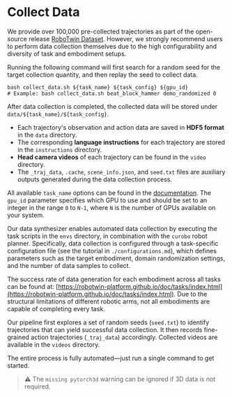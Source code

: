 # Collect Data

We provide over 100,000 pre-collected trajectories as part of the open-source release [RoboTwin Dataset](https://huggingface.co/datasets/TianxingChen/RoboTwin2.0/tree/main/dataset).
However, we strongly recommend users to perform data collection themselves due to the high configurability and diversity of task and embodiment setups.

Running the following command will first search for a random seed for the target collection quantity, and then replay the seed to collect data.

```
bash collect_data.sh ${task_name} ${task_config} ${gpu_id}
# Example: bash collect_data.sh beat_block_hammer demo_randomized 0
```

After data collection is completed, the collected data will be stored under `data/${task_name}/${task_config}`.

* Each trajectory's observation and action data are saved in **HDF5 format** in the `data` directory.
* The corresponding **language instructions** for each trajectory are stored in the `instructions` directory.
* **Head camera videos** of each trajectory can be found in the `video` directory.
* The `_traj_data`, `.cache`, `scene_info.json`, and `seed.txt` files are auxiliary outputs generated during the data collection process.


All available `task_name` options can be found in the [documentation](https://robotwin-platform.github.io/doc/tasks/index.html).
The `gpu_id` parameter specifies which GPU to use and should be set to an integer in the range `0` to `N-1`, where `N` is the number of GPUs available on your system.

Our data synthesizer enables automated data collection by executing the task scripts in the `envs` directory, in combination with the `curobo` robot planner. Specifically, data collection is configured through a task-specific configuration file (see the tutorial in `./configurations.md`), which defines parameters such as the target embodiment, domain randomization settings, and the number of data samples to collect.

The success rate of data generation for each embodiment across all tasks can be found at: [https://robotwin-platform.github.io/doc/tasks/index.html](https://robotwin-platform.github.io/doc/tasks/index.html). Due to the structural limitations of different robotic arms, not all embodiments are capable of completing every task.

Our pipeline first explores a set of random seeds (`seed.txt`) to identify trajectories that can yield successful data collection. It then records fine-grained action trajectories (`_traj_data`) accordingly. Collected videos are available in the `videos` directory.

The entire process is fully automated—just run a single command to get started.

> ⚠️ The `missing pytorch3d` warning can be ignored if 3D data is not required.

